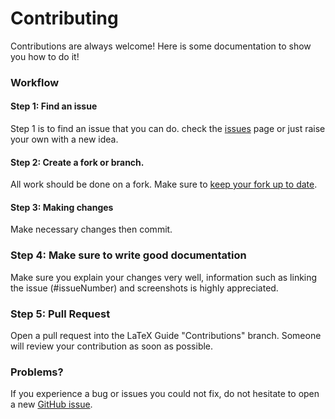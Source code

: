 # Contributing

Contributions are always welcome! Here is some documentation to show you how to do it!

### Workflow

#### Step 1: Find an issue

Step 1 is to find an issue that you can do. check the [issues](https://github.com/Uklizdev/LaTeX-Guide/issues) page or just raise your own with a new idea.

#### Step 2: Create a fork or branch.

All work should be done on a fork. Make sure to [keep your fork up to date](https://dev.to/giannellitech/keeping-your-fork-up-to-date-klh).

#### Step 3: Making changes

Make necessary changes then commit.

### Step 4: Make sure to write good documentation

Make sure you explain your changes very well, information such as linking the issue (#issueNumber) and screenshots is highly appreciated.

### Step 5: Pull Request

Open a pull request into the LaTeX Guide "Contributions" branch. Someone will review your contribution as soon as possible.

### Problems?

If you experience a bug or issues you could not fix, do not hesitate to open a new [GitHub issue](https://github.com/Uklizdev/LaTeX-Guide/issues).
